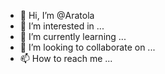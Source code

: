 - 👋 Hi, I’m @Aratola
- 👀 I’m interested in ...
- 🌱 I’m currently learning ...
- 💞️ I’m looking to collaborate on ...
- 📫 How to reach me ...

<!---
Aratola/Aratola is a ✨ special ✨ repository because its `README.md` (this file) appears on your GitHub profile.
You can click the Preview link to take a look at your changes.
--->
